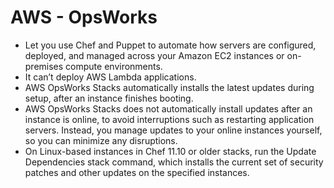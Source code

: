 # AWS - OpsWorks

- Let you use Chef and Puppet to automate how servers are configured, deployed, and managed across
your Amazon EC2 instances or on-premises compute environments. 
- It can’t deploy AWS Lambda applications.
- AWS OpsWorks Stacks automatically installs the latest updates during setup, after an instance finishes booting. 
- AWS OpsWorks Stacks does not automatically install updates after an instance is online, to avoid interruptions such as restarting application servers. Instead, you manage updates to your online instances yourself, so you can minimize any disruptions.
- On Linux-based instances in Chef 11.10 or older stacks, run the Update Dependencies stack command, which installs the current set of security patches and other updates on the specified instances.